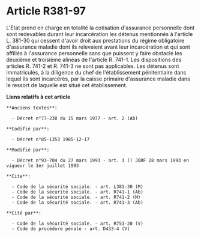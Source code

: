 # Article R381-97

L'Etat prend en charge en totalité la cotisation d'assurance personnelle dont sont redevables durant leur incarcération les
détenus mentionnés à l'article L. 381-30 qui cessent d'avoir droit aux prestations du régime obligatoire d'assurance maladie
dont ils relevaient avant leur incarcération et qui sont affiliés à l'assurance personnelle sans que puissent y faire
obstacle les deuxième et troisième alinéas de l'article R. 741-1. Les dispositions des articles R. 741-2 et R. 741-3 ne sont
pas applicables. Les détenus sont immatriculés, à la diligence du chef de l'établissement pénitentiaire dans lequel ils sont
incarcérés, par la caisse primaire d'assurance maladie dans le ressort de laquelle est situé cet établissement.

**Liens relatifs à cet article**

	**Anciens textes**:

	  - Décret n°77-238 du 15 mars 1977 - art. 2 (Ab)

	**Codifié par**:

	  - Décret n°85-1353 1985-12-17

	**Modifié par**:

	  - Décret n°93-704 du 27 mars 1993 - art. 3 () JORF 28 mars 1993 en vigueur le 1er juillet 1993

	**Cite**:

	  - Code de la sécurité sociale. - art. L381-30 (M)
	  - Code de la sécurité sociale. - art. R741-1 (Ab)
	  - Code de la sécurité sociale. - art. R741-2 (M)
	  - Code de la sécurité sociale. - art. R741-3 (Ab)

	**Cité par**:

	  - Code de la sécurité sociale. - art. R753-20 (V)
	  - Code de procédure pénale - art. D433-4 (V)
